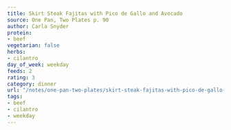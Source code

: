 ```yaml
---
title: Skirt Steak Fajitas with Pico de Gallo and Avocado
source: One Pan, Two Plates p. 90
author: Carla Snyder
protein:
- beef
vegetarian: false
herbs:
- cilantro
day_of_week: weekday
feeds: 2
rating: 3
category: dinner
url: "/notes/one-pan-two-plates/skirt-steak-fajitas-with-pico-de-gallo-and-avocado.html"
tags:
- beef
- cilantro
- weekday
---
```



